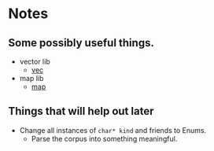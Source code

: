 # Notes

## Some possibly useful things.
* vector lib
  * [vec](https://github.com/MichaelJWelsh/vec/blob/master/vec.h)
* map lib
  * [map](https://github.com/rxi/map)

## Things that will help out later
* Change all instances of `char* kind` and friends to Enums.
  * Parse the corpus into something meaningful.
